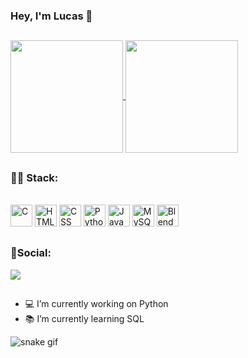 ### Hey, I'm Lucas 👋

##

<a href="https://github.com/lucasprad05/github-readme-stats">
  <img height="180cm" align="center" src="https://github-readme-stats.vercel.app/api?username=lucasprad05&show_icons=true&theme=codeSTACKr" />
</a>
<a href="https://github.com/lucasprad05/github-readme-stats">
  <img height="180cm" align="center" src="https://github-readme-stats.vercel.app/api/top-langs/?username=lucasprad05&layout=compact&theme=codeSTACKr" />
</a>

##
### 👨‍💻 Stack:
<div style="display: inline_block"><br>
  <img alt="C" height="35" width"45" src="https://cdn.jsdelivr.net/gh/devicons/devicon/icons/c/c-original.svg">
  <img alt="HTML" height="35" width"45" src="https://img.shields.io/badge/HTML5-E34F26?style=for-the-badge&logo=html5&logoColor=white">
  <img alt="CSS" height="35" width"45" src="https://img.shields.io/badge/CSS3-1572B6?style=for-the-badge&logo=css3&logoColor=white">
  <img alt="Python" height="35" width"45" src="https://cdn.jsdelivr.net/gh/devicons/devicon/icons/python/python-original.svg">
  <img alt="Java" height="35" width"45" src="https://cdn.jsdelivr.net/gh/devicons/devicon/icons/java/java-original.svg"> 
  <img alt="MySQL" height="35" width"45" src="https://cdn.jsdelivr.net/gh/devicons/devicon/icons/mysql/mysql-original.svg" />
  <img alt="Blender" height="35" width"45" src="https://cdn.jsdelivr.net/gh/devicons/devicon/icons/blender/blender-original-wordmark.svg" />
</div>

##
### 📱Social:
<a href="https://www.linkedin.com/in/lucas-prado-249697251" target="_blank"><img src="https://img.shields.io/badge/LinkedIn-0077B5?style=for-the-badge&logo=linkedin&logoColor=white" target="_blank"> </a>

##

- 💻 I’m currently working on Python
- 📚 I’m currently learning SQL

![snake gif](https://github.com/lucasprad05/lucasprad05/blob/output/github-contribution-grid-snake.gif)
